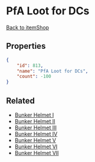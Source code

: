 # PfA Loot for DCs

<no description available>

[Back to itemShop](../item-shops.md)

## Properties

```json
{
    "id": 813,
    "name": "PfA Loot for DCs",
    "count": -100
}
```

## Related

- [Bunker Helmet I](../items/21968-bunker-helmet-i.md)
- [Bunker Helmet II](../items/21969-bunker-helmet-ii.md)
- [Bunker Helmet III](../items/21970-bunker-helmet-iii.md)
- [Bunker Helmet IV](../items/21971-bunker-helmet-iv.md)
- [Bunker Helmet V](../items/21972-bunker-helmet-v.md)
- [Bunker Helmet VI](../items/21973-bunker-helmet-vi.md)
- [Bunker Helmet VII](../items/21974-bunker-helmet-vii.md)

